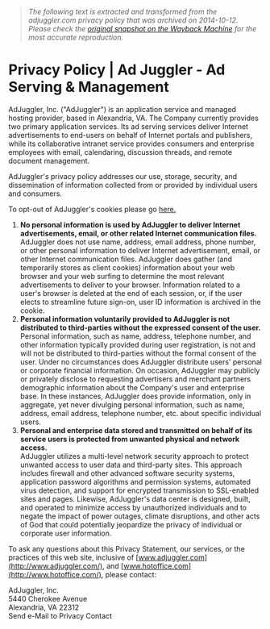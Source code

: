 > *The following text is extracted and transformed from the adjuggler.com privacy policy that was archived on 2014-10-12. Please check the [original snapshot on the Wayback Machine](https://web.archive.org/web/20141012012112id_/http%3A//www.adjuggler.com/privacy-policy.php) for the most accurate reproduction.*

# Privacy Policy | Ad Juggler - Ad Serving & Management

AdJuggler, Inc. ("AdJuggler") is an application service and managed hosting provider, based in Alexandria, VA. The Company currently provides two primary application services. Its ad serving services deliver Internet advertisements to end-users on behalf of Internet portals and publishers, while its collaborative intranet service provides consumers and enterprise employees with email, calendaring, discussion threads, and remote document management. 

AdJuggler's privacy policy addresses our use, storage, security, and dissemination of information collected from or provided by individual users and consumers.

To opt-out of AdJuggler's cookies please go [here.](http://adjuggler.com/opt-out.php)

  1. **No personal information is used by AdJuggler to deliver Internet advertisements, email, or other related Internet communication files.**  
AdJuggler does not use name, address, email address, phone number, or other personal information to deliver Internet advertisement, email, or other Internet communication files. AdJuggler does gather (and temporarily stores as client cookies) information about your web browser and your web surfing to determine the most relevant advertisements to deliver to your browser. Information related to a user's browser is deleted at the end of each session, or, if the user elects to streamline future sign-on, user ID information is archived in the cookie. 
  2. **Personal information voluntarily provided to AdJuggler is not distributed to third-parties without the expressed consent of the user.**  
Personal information, such as name, address, telephone number, and other information typically provided during user registration, is not and will not be distributed to third-parties without the formal consent of the user. Under no circumstances does AdJuggler distribute users' personal or corporate financial information. On occasion, AdJuggler may publicly or privately disclose to requesting advertisers and merchant partners demographic information about the Company's user and enterprise base. In these instances, AdJuggler does provide information, only in aggregate, yet never divulging personal information, such as name, address, email address, telephone number, etc. about specific individual users. 
  3. **Personal and enterprise data stored and transmitted on behalf of its service users is protected from unwanted physical and network access.**  
AdJuggler utilizes a multi-level network security approach to protect unwanted access to user data and third-party sites. This approach includes firewall and other advanced software security systems, application password algorithms and permission systems, automated virus detection, and support for encrypted transmission to SSL-enabled sites and pages. Likewise, AdJuggler's data center is designed, built, and operated to minimize access by unauthorized individuals and to negate the impact of power outages, climate disruptions, and other acts of God that could potentially jeopardize the privacy of individual or corporate user information. 



To ask any questions about this Privacy Statement, our services, or the practices of this web site, inclusive of [www.adjuggler.com](http://www.adjuggler.com/), and [www.hotoffice.com](http://www.hotoffice.com/), please contact:

AdJuggler, Inc.  
5440 Cherokee Avenue  
Alexandria, VA 22312  
Send e-Mail to Privacy Contact 
